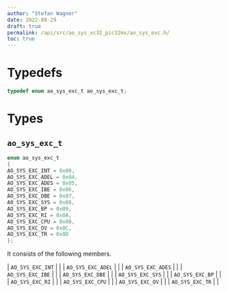 ```yaml
---
author: "Stefan Wagner"
date: 2022-08-29
draft: true
permalink: /api/src/ao_sys_xc32_pic32mx/ao_sys_exc.h/
toc: true
---
```


# Typedefs

```c
typedef enum ao_sys_exc_t ao_sys_exc_t;
```

# Types

## `ao_sys_exc_t`

```c
enum ao_sys_exc_t
{
AO_SYS_EXC_INT = 0x00,
AO_SYS_EXC_ADEL = 0x04,
AO_SYS_EXC_ADES = 0x05,
AO_SYS_EXC_IBE = 0x06,
AO_SYS_EXC_DBE = 0x07,
AO_SYS_EXC_SYS = 0x08,
AO_SYS_EXC_BP = 0x09,
AO_SYS_EXC_RI = 0x0A,
AO_SYS_EXC_CPU = 0x0B,
AO_SYS_EXC_OV = 0x0C,
AO_SYS_EXC_TR = 0x0D
};
```

It consists of the following members.

| `AO_SYS_EXC_INT` | |
| `AO_SYS_EXC_ADEL` | |
| `AO_SYS_EXC_ADES` | |
| `AO_SYS_EXC_IBE` | |
| `AO_SYS_EXC_DBE` | |
| `AO_SYS_EXC_SYS` | |
| `AO_SYS_EXC_BP` | |
| `AO_SYS_EXC_RI` | |
| `AO_SYS_EXC_CPU` | |
| `AO_SYS_EXC_OV` | |
| `AO_SYS_EXC_TR` | |
